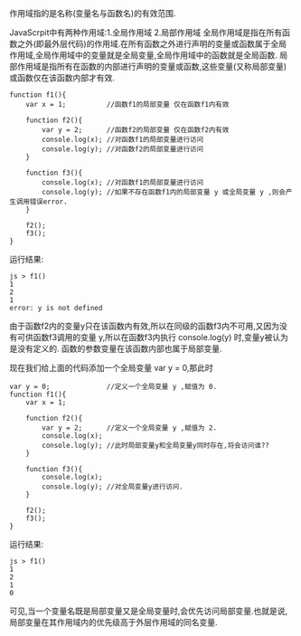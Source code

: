 作用域指的是名称(变量名与函数名)的有效范围.

JavaScrpit中有两种作用域:1.全局作用域 2.局部作用域
全局作用域是指在所有函数之外(即最外层代码)的作用域.在所有函数之外进行声明的变量或函数属于全局作用域,全局作用域中的变量就是全局变量,全局作用域中的函数就是全局函数.
局部作用域是指所有在函数的内部进行声明的变量或函数,这些变量(又称局部变量)或函数仅在该函数内部才有效.

    function f1(){
        var x = 1; 			//函数f1的局部变量 仅在函数f1内有效

        function f2(){
            var y = 2;		//函数f2的局部变量 仅在函数f2内有效
            console.log(x); //对函数f1的局部变量进行访问
            console.log(y); //对函数f2的局部变量进行访问
        }

        function f3(){
            console.log(x); //对函数f1的局部变量进行访问
            console.log(y); //如果不存在函数f1内的局部变量 y 或全局变量 y ,则会产生调用错误error.
        }

        f2();
        f3();
    }

运行结果:

    js > f1()
    1
    2
    1
    error: y is not defined

由于函数f2内的变量y只在该函数内有效,所以在同级的函数f3内不可用,又因为没有可供函数f3调用的变量 y,所以在函数f3内执行 console.log(y) 时,变量y被认为是没有定义的.
函数的参数变量在该函数内部也属于局部变量.

现在我们给上面的代码添加一个全局变量 var y = 0,那此时

    var y = 0;				//定义一个全局变量 y ,赋值为 0.
    function f1(){
        var x = 1;

        function f2(){
            var y = 2;		//定义一个全局变量 y ,赋值为 2.
            console.log(x);
            console.log(y); //此时局部变量y和全局变量y同时存在,将会访问谁??
        }

        function f3(){
            console.log(x);
            console.log(y); //对全局变量y进行访问.
        }

        f2();
        f3();
    }

运行结果:

    js > f1()
    1
    2
    1
    0

可见,当一个变量名既是局部变量又是全局变量时,会优先访问局部变量.也就是说,局部变量在其作用域内的优先级高于外层作用域的同名变量.
